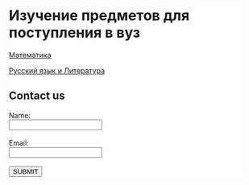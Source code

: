 <html>

<head>
  
<meta charset="utf-8">
  
<title>Русский язык</title>
<style>
  body{
  background-image: ulr("https://c7.alamy.com/comp/M4RGKF/the-background-in-many-compositions-gives-the-whole-project-a-climate-M4RGKF.jpg")
  }
 .backg{
  background-color: white;
  margin-top: 20px;
  margin-left: 20px;
  margin-right: 20px;
  margin-bottom:20px;
  } 
</style>

</head>


<body>
  <div class="backg">
<script>
  var one = "Hello";
  alert(one);
 </script>
  
<h1>Изучение предметов для поступления в вуз</h1>

<a href="http://mftna.github.io/math.html">Математика</a>

<p><a href="http://mftna.github.io/russian.html">Русский язык и Литература</a></p>
<h2>Contact us</h2>
<form>
  Name:<br>
  <input type="text"><br><br>
  Email:<br>
  <input type="text"><br><br>
  <button>SUBMIT</button>
  
  
</form>
</div>
</body>

</html>
